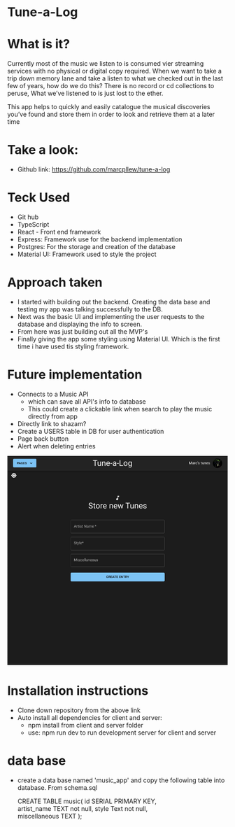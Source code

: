 # Tune-a-Log

# What is it?

Currently most of the music we listen to is consumed vier streaming services with no physical or digital copy required. When we want to take a trip down memory lane and take a listen to what we checked out in the last few of years, how do we do this? There is no record or cd collections to peruse, What we’ve listened to is just lost to the ether.

This app helps to quickly and easily catalogue the musical discoveries you’ve found and store them in order to look and retrieve them at a later time

# Take a look:

-   Github link: https://github.com/marcpllew/tune-a-log

# Teck Used

-   Git hub
-   TypeScript
-   React - Front end framework
-   Express: Framework use for the backend implementation
-   Postgres: For the storage and creation of the database
-   Material UI: Framework used to style the project

# Approach taken

-   I started with building out the backend. Creating the data base and testing my app was talking successfully to the DB.
-   Next was the basic UI and implementing the user requests to the database and displaying the info to screen.
-   From here was just building out all the MVP's
-   Finally giving the app some styling using Material UI. Which is the first time i have used tis styling framework.

# Future implementation

-   Connects to a Music API
    -   which can save all API's info to database
    -   This could create a clickable link when search to play the music directly from app
-   Directly link to shazam?
-   Create a USERS table in DB for user authentication
-   Page back button
-   Alert when deleting entries

![image](./Screen%20Shot%202022-04-28%20at%2020.05.45%20pm.png)

# Installation instructions

-   Clone down repository from the above link
-   Auto install all dependencies for client and server:
    -   npm install from client and server folder
    -   use: npm run dev to run development server for client and server

# data base

-   create a data base named 'music_app' and copy the following table into database. From schema.sql

    CREATE TABLE music(
    id SERIAL PRIMARY KEY,  
     artist_name TEXT not null,
    style Text not null,  
     miscellaneous TEXT
    );

